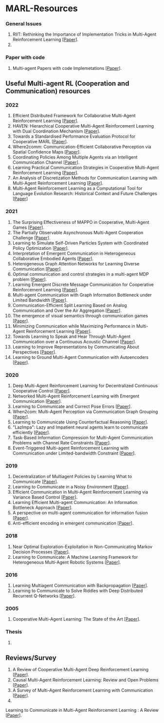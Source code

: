 # MARL-Resources
### General Issues
1. RIIT: Rethinking the Importance of Implementation Tricks in Multi-Agent Reinforcement Learning [[Paper](https://deepai.org/publication/riit-rethinking-the-importance-of-implementation-tricks-in-multi-agent-reinforcement-learning)].
2. 

### Paper with code
1. Multi-agent Papers with code Implemetations [[Paper](https://paperswithcode.com/task/multi-agent-reinforcement-learning/latest)].

## Useful Multi-agent RL (Cooperation and Communication) resources 

### 2022
1. Efficient Distributed Framework for Collaborative Multi-Agent Reinforcement Learning [[Paper](https://arxiv.org/abs/2205.05248)].
2. HAVEN: Hierarchical Cooperative Multi-Agent Reinforcement Learning with Dual Coordination Mechanism [[Paper](https://arxiv.org/abs/2110.07246)].
3. Towards a Standardised Performance Evaluation Protocol for Cooperative MARL [[Paper](https://deepai.org/publication/towards-a-standardised-performance-evaluation-protocol-for-cooperative-marl)].
4. Where2comm: Communication-Efficient Collaborative Perception via Spatial Confidence Maps [[Paper](https://deepai.org/publication/where2comm-communication-efficient-collaborative-perception-via-spatial-confidence-maps)].
5. Coordinating Policies Among Multiple Agents via an Intelligent Communication Channel [[Paper](https://deepai.org/publication/coordinating-policies-among-multiple-agents-via-an-intelligent-communication-channel)].
6. Learning Practical Communication Strategies in Cooperative Multi-Agent Reinforcement Learning [[Paper](https://deepai.org/publication/learning-practical-communication-strategies-in-cooperative-multi-agent-reinforcement-learning)].
7. An Analysis of Discretization Methods for Communication Learning with Multi-Agent Reinforcement Learning [[Paper](https://deepai.org/publication/an-analysis-of-discretization-methods-for-communication-learning-with-multi-agent-reinforcement-learning)].
8. Multi-Agent Reinforcement Learning as a Computational Tool for Language Evolution Research: Historical Context and Future Challenges [[Paper](https://deepai.org/publication/multi-agent-reinforcement-learning-as-a-computational-tool-for-language-evolution-research-historical-context-and-future-challenges)]

### 2021
1. The Surprising Effectiveness of MAPPO in Cooperative, Multi-Agent Games [[Paper](https://deepai.org/publication/the-surprising-effectiveness-of-mappo-in-cooperative-multi-agent-games)].
2. The Partially Observable Asynchronous Multi-Agent Cooperation Challenge [[Paper](https://deepai.org/publication/the-partially-observable-asynchronous-multi-agent-cooperation-challenge)].
3. Learning to Simulate Self-Driven Particles System with Coordinated Policy Optimization [[Paper](https://deepai.org/publication/learning-to-simulate-self-driven-particles-system-with-coordinated-policy-optimization)].
4. Interpretation of Emergent Communication in Heterogeneous Collaborative Embodied Agents [[Paper](https://deepai.org/publication/interpretation-of-emergent-communication-in-heterogeneous-collaborative-embodied-agents)].
5. Heterogeneous Graph Attention Networks for Learning Diverse Communication [[Paper](https://deepai.org/publication/heterogeneous-graph-attention-networks-for-learning-diverse-communication)].
6. Optimal communication and control strategies in a multi-agent MDP problem [[Paper](https://deepai.org/publication/optimal-communication-and-control-strategies-in-a-multi-agent-mdp-problem)].
7. Learning Emergent Discrete Message Communication for Cooperative Reinforcement Learning [[Paper](https://deepai.org/publication/learning-emergent-discrete-message-communication-for-cooperative-reinforcement-learning)].
8. Multi-agent Communication with Graph Information Bottleneck under Limited Bandwidth [[Paper](https://deepai.org/publication/multi-agent-communication-with-graph-information-bottleneck-under-limited-bandwidth)].
9. Communication-Efficient Split Learning Based on Analog Communication and Over the Air Aggregation [[Paper](https://deepai.org/publication/communication-efficient-split-learning-based-on-analog-communication-and-over-the-air-aggregation)].
10. The emergence of visual semantics through communication games [[Paper](https://deepai.org/publication/the-emergence-of-visual-semantics-through-communication-games)].
11. Minimizing Communication while Maximizing Performance in Multi-Agent Reinforcement Learning [[Paper](https://deepai.org/publication/minimizing-communication-while-maximizing-performance-in-multi-agent-reinforcement-learning)].
12. Towards Learning to Speak and Hear Through Multi-Agent Communication over a Continuous Acoustic Channel [[Paper](https://deepai.org/publication/towards-learning-to-speak-and-hear-through-multi-agent-communication-over-a-continuous-acoustic-channel)].
13. Learning to Improve Representations by Communicating About Perspectives [[Paper](https://deepai.org/publication/learning-to-improve-representations-by-communicating-about-perspectives)].
14. Learning to Ground Multi-Agent Communication with Autoencoders [[Paper](https://deepai.org/publication/learning-to-ground-multi-agent-communication-with-autoencoders)].

### 2020
1. Deep Multi-Agent Reinforcement Learning for Decentralized Continuous Cooperative Control [[Paper](https://deepai.org/publication/deep-multi-agent-reinforcement-learning-for-decentralized-continuous-cooperative-control)].
2. Networked Multi-Agent Reinforcement Learning with Emergent Communication [[Paper](https://deepai.org/publication/networked-multi-agent-reinforcement-learning-with-emergent-communication)].
3. Learning to Communicate and Correct Pose Errors [[Paper](https://deepai.org/publication/learning-to-communicate-and-correct-pose-errors)].
4. When2com: Multi-Agent Perception via Communication Graph Grouping [[Paper](https://deepai.org/publication/when2com-multi-agent-perception-via-communication-graph-grouping)].
5. Learning to Communicate Using Counterfactual Reasoning [[Paper](https://deepai.org/publication/learning-to-communicate-using-counterfactual-reasoning)].
6. "LazImpa": Lazy and Impatient neural agents learn to communicate efficiently [[Paper](https://deepai.org/publication/lazimpa-lazy-and-impatient-neural-agents-learn-to-communicate-efficiently)].
7. Task-Based Information Compression for Multi-Agent Communication Problems with Channel Rate Constraints [[Paper](https://deepai.org/publication/task-based-information-compression-for-multi-agent-communication-problems-with-channel-rate-constraints)].
8. Event-Triggered Multi-agent Reinforcement Learning with Communication under Limited-bandwidth Constraint [[Paper](https://deepai.org/publication/event-triggered-multi-agent-reinforcement-learning-with-communication-under-limited-bandwidth-constraint)].

### 2019
1. Decentralization of Multiagent Policies by Learning What to Communicate [[Paper](https://deepai.org/publication/decentralization-of-multiagent-policies-by-learning-what-to-communicate)].
2. Learning to Communicate in a Noisy Environment [[Paper](https://deepai.org/publication/learning-to-communicate-in-a-noisy-environment)].
3. Efficient Communication in Multi-Agent Reinforcement Learning via Variance Based Control [[Paper](https://deepai.org/publication/efficient-communication-in-multi-agent-reinforcement-learning-via-variance-based-control)].
4. Learning Efficient Multi-agent Communication: An Information Bottleneck Approach [[Paper](https://deepai.org/publication/learning-efficient-multi-agent-communication-an-information-bottleneck-approach)].
5. A perspective on multi-agent communication for information fusion [[Paper](https://deepai.org/publication/a-perspective-on-multi-agent-communication-for-information-fusion)].
6. Anti-efficient encoding in emergent communication [[Paper](https://deepai.org/publication/anti-efficient-encoding-in-emergent-communication)].

### 2018
1. Near Optimal Exploration-Exploitation in Non-Communicating Markov Decision Processes [[Paper](https://core.ac.uk/display/162958554?source=2)].
2. Learning to Communicate: A Machine Learning Framework for Heterogeneous Multi-Agent Robotic Systems [[Paper](https://deepai.org/publication/learning-to-communicate-a-machine-learning-framework-for-heterogeneous-multi-agent-robotic-systems)].

### 2016
1. Learning Multiagent Communication with Backpropagation [[Paper](https://papers.nips.cc/paper/2016/hash/55b1927fdafef39c48e5b73b5d61ea60-Abstract.html)].
2. Learning to Communicate to Solve Riddles with Deep Distributed Recurrent Q-Networks [[Paper](https://deepai.org/publication/learning-to-communicate-to-solve-riddles-with-deep-distributed-recurrent-q-networks)].


### 2005
1. Cooperative Multi-Agent Learning: The State of the Art [[Paper](https://link.springer.com/article/10.1007/s10458-005-2631-2)].

### Thesis
1. 

## Reviews/Survey
1. A Review of Cooperative Multi-Agent Deep Reinforcement Learning [[Paper](https://deepai.org/publication/a-review-of-cooperative-multi-agent-deep-reinforcement-learning)].
2. Causal Multi-Agent Reinforcement Learning: Review and Open Problems [[Paper](https://deepai.org/publication/causal-multi-agent-reinforcement-learning-review-and-open-problems)].
3. A Survey of Multi-Agent Reinforcement Learning with Communication [[Paper](https://deepai.org/publication/a-survey-of-multi-agent-reinforcement-learning-with-communication)].
4. 
Learning to Communicate in Multi-Agent Reinforcement Learning : A Review [[Paper](https://deepai.org/publication/learning-to-communicate-in-multi-agent-reinforcement-learning-a-review)].
